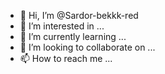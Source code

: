 - 👋 Hi, I’m @Sardor-bekkk-red
- 👀 I’m interested in ...
- 🌱 I’m currently learning ...
- 💞️ I’m looking to collaborate on ...
- 📫 How to reach me ...

<!---
Sardor-bekkk-red/Sardor-bekkk-red is a ✨ special ✨ repository because its `README.md` (this file) appears on your GitHub profile.
You can click the Preview link to take a look at your changes.
--->
